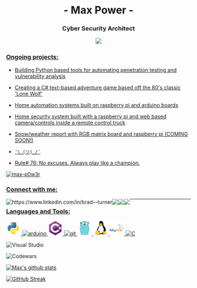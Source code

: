 <h1 align="center"> - Max Power -</h1>
<h3 align="center">Cyber Security Architect</h3>
<p align="center"> <a href="https://www.crayola.com/" target="_blank" rel="noreferrer"> <img src="https://forthebadge.com/images/badges/powered-by-black-magic.svg"/> </p>
 
<h3 align="left"> Ongoing projects: </h3>

- Building Python based tools for automating penetration testing and vulnerability analysis

- Creating a C# text-based adventure game based off the 80's classic 'Lone Wolf'

- Home automation systems built on raspberry pi and arduino boards

- Home security system built with a raspberry pi and web based camera/controls inside a remote control truck 

- Snow/weather report with RGB matrix board and raspberry pi (COMING SOON!)

- `¯\_(ツ)_/¯`

- Rule# 76: No excuses. Always play like a champion.

<p align="left"> <img src="https://komarev.com/ghpvc/?username=max-p0w3r&label=Profile%20views&color=0e75b6&style=flat" alt="max-p0w3r" /> </p>

<h3 align="left">Connect with me:</h3>
<p align="left">
 
<a href="https://www.linkedin.com/in/brad--turner" target="_blank" rel="noreferrer"><img align="left" src="https://img.shields.io/badge/linkedin-%230077B5.svg?style=plastic&logo=linkedin&logoColor=white" alt="https://www.linkedin.com/in/brad--turner" /></a> 

<a href="" target="_blank" rel="noreferrer"><img align="left" src="https://img.shields.io/badge/Discord-%235865F2.svg?style=plastic&logo=discord&logoColor=white" />
 
<a href="" target="_blank" rel="noreferrer"><img align="left" src="https://img.shields.io/badge/-MASTODON-%232B90D9?style=plastic&logo=mastodon&logoColor=white" />
 
<a href="" target="_blank" rel="noreferrer"><img align="left" src="https://img.shields.io/badge/ProtonMail-8B89CC?style=plastic&logo=protonmail&logoColor=white" />
</p>

---
<h3 align="left">Languages and Tools:</h3>
<p align="left">
 
<a href="https://www.python.org" target="_blank" rel="noreferrer"> <img src="https://raw.githubusercontent.com/devicons/devicon/master/icons/python/python-original.svg" alt="python" width="40" height="40"/> </a> <a href="https://www.arduino.cc/" target="_blank" rel="noreferrer"> <img src="https://cdn.worldvectorlogo.com/logos/arduino-1.svg" alt="arduino" width="40" height="40"/> </a> <a href="https://www.w3schools.com/cs/" target="_blank" rel="noreferrer"> <img src="https://raw.githubusercontent.com/devicons/devicon/master/icons/csharp/csharp-original.svg" alt="csharp" width="40" height="40"/> </a> <a href="https://git-scm.com/" target="_blank" rel="noreferrer"> <img src="https://www.vectorlogo.zone/logos/git-scm/git-scm-icon.svg" alt="git" width="40" height="40"/> </a> <a href="https://golang.org" target="_blank" rel="noreferrer"> <img src="https://raw.githubusercontent.com/devicons/devicon/master/icons/go/go-original.svg" alt="go" width="40" height="40"/> </a> <a href="https://www.linux.org/" target="_blank" rel="noreferrer"> <img src="https://raw.githubusercontent.com/devicons/devicon/master/icons/linux/linux-original.svg" alt="linux" width="40" height="40"/> </a> <a href="https://www.mysql.com/" target="_blank" rel="noreferrer"> <img src="https://raw.githubusercontent.com/devicons/devicon/master/icons/mysql/mysql-original-wordmark.svg" alt="mysql" width="40" height="40"/> </a> 
<a href="http://google.com" target="_blank" rel="noreferrer"> <img src="https://raw.githubusercontent.com/jmnote/z-icons/master/svg/c.svg" alt="C" width="40" height="40"/> </a> </p>

![Visual Studio](https://img.shields.io/badge/Visual%20Studio-5C2D91.svg?style=plastic&logo=visual-studio&logoColor=white)

![Codewars](https://img.shields.io/badge/Codewars-B1361E?style=plastic&logo=codewars&logoColor=grey)

[![Max's github stats](https://github-readme-stats.vercel.app/api?username=max-p0w3r&theme=blue-green)](https://github.com/max-p0w3r/github-readme-stats)

[![GitHub Streak](https://streak-stats.demolab.com/?user=max-p0w3r&theme=blue-green)](https://git.io/streak-stats)
